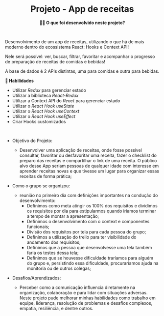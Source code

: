 <h1 align="center">Projeto - App de receitas</h1>

<p align="center"><strong>👨‍💻 O que foi desenvolvido neste projeto?</strong></p><br />

Desenvolvimento de um app de receitas, utilizando o que há de mais moderno dentro do ecossistema React: Hooks e Context API!

Nele será possível: ver, buscar, filtrar, favoritar e acompanhar o progresso de preparação de receitas de comidas e bebidas!

A base de dados é 2 APIs distintas, uma para comidas e outra para bebidas.

<p><strong>🚀 Habilidades</strong></p>

- Utilizar _Redux_ para gerenciar estado
- Utilizar a biblioteca _React-Redux_
- Utilizar a Context API do _React_ para gerenciar estado
- Utilizar o _React Hook useState_
- Utilizar o _React Hook useContext_
- Utilizar o _React Hook useEffect_
- Criar Hooks customizados

<br />

- Objetivo do Projeto:

  - Desenvolver uma aplicação de receitas, onde fosse possível consultar, favoritar ou desfavoritar uma receita, fazer o checklist do preparo das receitas e compartilhar o link de uma receita. O público alvo desse App seriam pessoas de qualquer idade com interesse em aprender receitas novas e que tivesse um lugar para organizar essas receitas de forma prática;

- Como o grupo se organizou:
  - reunião no primeiro dia com definições importantes na condução do desenvolvimento:
    - Definimos como meta atingir os 100% dos requisitos e dividimos os requisitos por dia para estipularmos quando iriamos terminar a tempo de montar a apresentação;
    - Definimos o desenvolvimento com o context e componentes funcionais;
    - Divisão dos requisitos por tela para cada pessoa do grupo;
    - Definimos a utilização do trello para ter visibilidade do andamento dos requisitos;
    - Definimos que a pessoa que desenvolvesse uma tela também faria os testes dessa tela;
    - Definimos que se houvesse dificuldade traríamos para alguém do grupo e, persistindo essa dificuldade, procuraríamos ajuda na monitoria ou de outros colegas;
- Desafios/Aprendizados:
  - Perceber como a comunicação influencia diretamente na organização, colaboração e para lidar com situações adversas. Neste projeto pude melhorar minhas habilidades como trabalho em equipe, liderança, resolução de problemas e desafios complexos, empatia, resiliência, e dentre outros.
